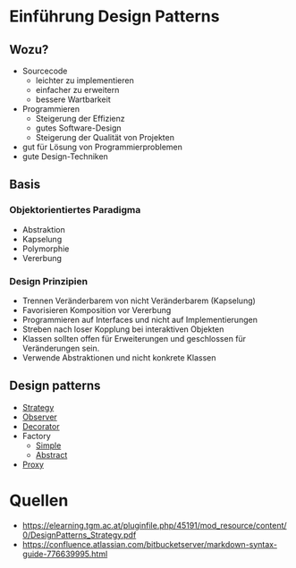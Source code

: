 # Einführung Design Patterns

## Wozu?
* Sourcecode
  * leichter zu implementieren
  * einfacher zu erweitern
  * bessere Wartbarkeit
* Programmieren
  * Steigerung der Effizienz
  * gutes Software-Design
  * Steigerung der Qualität von Projekten
* gut für Lösung von Programmierproblemen
* gute Design-Techniken

## Basis
### Objektorientiertes Paradigma
* Abstraktion
* Kapselung
* Polymorphie
* Vererbung

### Design Prinzipien
* Trennen Veränderbarem von nicht Veränderbarem (Kapselung)
* Favorisieren Komposition vor Vererbung
* Programmieren auf Interfaces und nicht auf Implementierungen
* Streben nach loser Kopplung bei interaktiven Objekten
* Klassen sollten offen für Erweiterungen und geschlossen für Veränderungen sein.
* Verwende Abstraktionen und nicht konkrete Klassen

## Design patterns
* [Strategy](https://github.com/amessner-tgm/design_patterns/blob/master/Strategy/Strategy.md)
* [Observer](https://github.com/amessner-tgm/design_patterns/blob/master/Observer/Observer.md)
* [Decorator](https://github.com/amessner-tgm/design_patterns/blob/master/Decorator/Decorator.md)
* Factory
  * [Simple](https://github.com/amessner-tgm/design_patterns/blob/master/Factory/Simple/FactorySimple.md)
  * [Abstract](https://github.com/amessner-tgm/design_patterns/blob/master/Factory/Abstract/FactoryAbstract.md)
* [Proxy](https://github.com/amessner-tgm/design_patterns/blob/master/Proxy/Proxy.md)

# Quellen
* https://elearning.tgm.ac.at/pluginfile.php/45191/mod_resource/content/0/DesignPatterns_Strategy.pdf
* https://confluence.atlassian.com/bitbucketserver/markdown-syntax-guide-776639995.html
